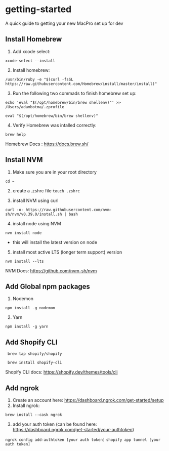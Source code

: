 # getting-started
A quick guide to getting your new MacPro set up for dev


## Install Homebrew
1. Add xcode select: 

```xcode-select --install```

2. Install homebrew: 

```/usr/bin/ruby -e "$(curl -fsSL https://raw.githubusercontent.com/Homebrew/install/master/install)"```

3. Run the following two commads to finish homebrew set up: 

```echo 'eval "$(/opt/homebrew/bin/brew shellenv)"' >> /Users/adambotma/.zprofile``` 

```eval "$(/opt/homebrew/bin/brew shellenv)"```

4. Verify Homebrew was intalled correctly: 

``` brew help ``` 


Homebrew Docs : https://docs.brew.sh/  

## Install NVM 
1. Make sure you are in your root directory 

``` cd ~ ```

2. create a .zshrc file 
``` touch .zshrc ```

3. install NVM using curl

``` curl -o- https://raw.githubusercontent.com/nvm-sh/nvm/v0.39.0/install.sh | bash ```

4. install node using NVM 

``` nvm install node ``` 
 - this will install the latest version on node 

5. install most active LTS (longer term support) version 

``` nvm install --lts ```

NVM Docs: https://github.com/nvm-sh/nvm


## Add Global npm packages

1. Nodemon 

``` npm install -g nodemon ``` 

2. Yarn 

``` npm install -g yarn ```


## Add Shopify CLI 

` brew tap shopify/shopify`

`  brew install shopify-cli `

Shopify CLI docs: https://shopify.dev/themes/tools/cli


## Add ngrok
1. Create an account here: https://dashboard.ngrok.com/get-started/setup
2. Install ngrok: 

```brew install --cask ngrok```

3. add your auth token (can be found here: https://dashboard.ngrok.com/get-started/your-authtoken)

```ngrok config add-authtoken [your auth token]```
```shopify app tunnel [your auth token]```

